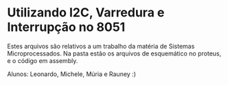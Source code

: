# Utilizando I2C, Varredura e Interrupção no 8051

Estes arquivos são relativos a um trabalho da matéria de Sistemas Microprocessados. Na pasta estão os arquivos de esquemático no proteus, e o código em assembly.

Alunos: Leonardo, Michele, Múria e Rauney :)
